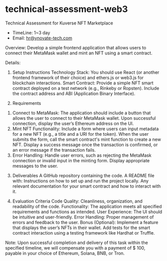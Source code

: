 # technical-assessment-web3

Technical Assessment for Kuverse NFT Marketplace

- TimeLine: 1~3 day
- Email: hr@ynovate-tech.com
                                                                     
Overview:
Develop a simple frontend application that allows users to connect their MetaMask wallet and mint an NFT using a smart contract.

Details:     
1. Setup Instructions
Technology Stack: You should use React (or another frontend framework of their choice) and ethers.js or web3.js for blockchain interactions.
Smart Contract: Provide a simple NFT smart contract deployed on a test network (e.g., Rinkeby or Ropsten). Include the contract address and ABI (Application Binary Interface).

2. Requirements

1) Connect to MetaMask:
The application should include a button that allows the user to connect to their MetaMask wallet.
Upon successful connection, display the user’s Ethereum address on the UI.
2) Mint NFT Functionality:
Include a form where users can input metadata for a new NFT (e.g., a title and a URI for the token).
When the user submits the form, call the smart contract's mint function to create a new NFT.
Display a success message once the transaction is confirmed, or an error message if the transaction fails.
3) Error Handling:
Handle user errors, such as rejecting the MetaMask connection or invalid input in the minting form. Display appropriate messages to the user.

3. Deliverables
A GitHub repository containing the code.
A README file with:
Instructions on how to set up and run the project locally.
Any relevant documentation for your smart contract and how to interact with it.

4. Evaluation Criteria
Code Quality: Cleanliness, organization, and readability of the code.
Functionality: The application meets all specified requirements and functions as intended.
User Experience: The UI should be intuitive and user-friendly.
Error Handling: Proper management of errors and feedback to the user.
Bonus (Optional):
Implement a feature that displays the user’s NFTs in their wallet.
Add tests for the smart contract interaction using a testing framework like Hardhat or Truffle.


Note: Upon successful completion and delivery of this task within the specified timeline, we will compensate you with a payment of $ 100, payable in your choice of Ethereum, Solana, BNB, or Tron.




